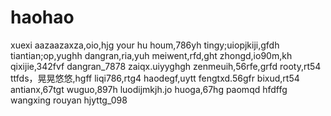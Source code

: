 # haohao
xuexi
aazaazaxza,oio,hjg
your hu houm,786yh
tingy;uiopjkiji,gfdh
tiantian;op,yughh
dangran,ria,yuh
meiwent,rfd,ght
zhongd,io90m,kh
qixijie,342fvf
dangran_7878
zaiqx.uiyyghgh
zenmeuih,56rfe,grfd
rooty,rt54
ttfds，晃晃悠悠,hgff
liqi786,rtg4
haodegf,uytt
fengtxd.56gfr
bixud,rt54
antianx,67tgt
wuguo,897h
luodijmkjh.jo
huoga,67hg
paomqd
hfdffg
wangxing
rouyan
hjyttg_098
